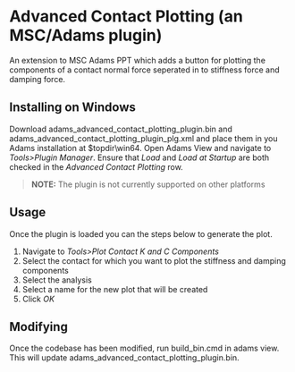 # Advanced Contact Plotting (an MSC/Adams plugin)

An extension to MSC Adams PPT which adds a button for plotting the components of a contact normal force seperated in to stiffness force and damping force.

## Installing on Windows

Download adams_advanced_contact_plotting_plugin.bin and adams_advanced_contact_plotting_plugin_plg.xml and place them in you Adams installation at $topdir\win64.  Open Adams View and navigate to *Tools>Plugin Manager*.  Ensure that *Load* and *Load at Startup* are both checked in the *Advanced Contact Plotting* row.

> **NOTE:** The plugin is not currently supported on other platforms

## Usage

Once the plugin is loaded you can the steps below to generate the plot.

1. Navigate to *Tools>Plot Contact K and C Components*
2. Select the contact for which you want to plot the stiffness and damping components
3. Select the analysis
4. Select a name for the new plot that will be created
5. Click *OK*

## Modifying

Once the codebase has been modified, run build_bin.cmd in adams view.  This will update adams_advanced_contact_plotting_plugin.bin.
